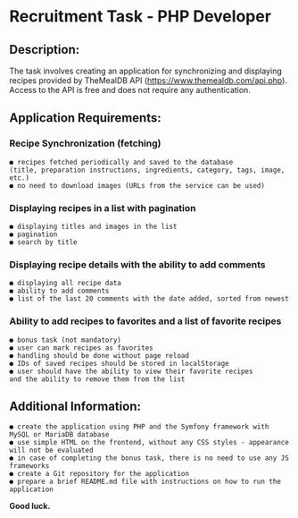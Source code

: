 # Recruitment Task - PHP Developer
## Description:
The task involves creating an application for synchronizing and displaying recipes 
provided by TheMealDB API (https://www.themealdb.com/api.php).
Access to the API is free and does not require any authentication.
## Application Requirements:
### Recipe Synchronization (fetching)
    ● recipes fetched periodically and saved to the database
    (title, preparation instructions, ingredients, category, tags, image, etc.)
    ● no need to download images (URLs from the service can be used)
### Displaying recipes in a list with pagination
    ● displaying titles and images in the list
    ● pagination
    ● search by title
### Displaying recipe details with the ability to add comments
    ● displaying all recipe data
    ● ability to add comments
    ● list of the last 20 comments with the date added, sorted from newest
### Ability to add recipes to favorites and a list of favorite recipes
    ● bonus task (not mandatory)
    ● user can mark recipes as favorites
    ● handling should be done without page reload
    ● IDs of saved recipes should be stored in localStorage
    ● user should have the ability to view their favorite recipes
    and the ability to remove them from the list
## Additional Information:
    ● create the application using PHP and the Symfony framework with MySQL or MariaDB database
    ● use simple HTML on the frontend, without any CSS styles - appearance will not be evaluated
    ● in case of completing the bonus task, there is no need to use any JS frameworks
    ● create a Git repository for the application
    ● prepare a brief README.md file with instructions on how to run the application

**Good luck.**
